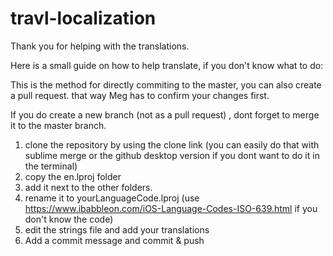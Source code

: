 # travl-localization

Thank you for helping with the translations.

Here is a small guide on how to help translate, if you don't know what to do:

This is the method for directly commiting to the master, you can also create a pull request. that way Meg has to confirm your changes first.

If you do create a new branch (not as a pull request) , dont forget to merge it to the master branch. 

1. clone the repository by using the clone link (you can easily do that with sublime merge or the github desktop version if you dont want to do it in the terminal)
2. copy the en.lproj folder 
3. add it next to the other folders. 
4. rename it to yourLanguageCode.lproj (use https://www.ibabbleon.com/iOS-Language-Codes-ISO-639.html if you don't know the code)
5. edit the strings file and add your translations
6. Add a commit message and commit & push


